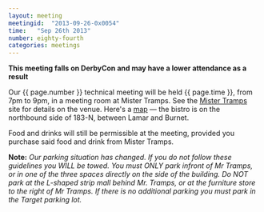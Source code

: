 ```yaml
---
layout: meeting
meetingid:  "2013-09-26-0x0054"
time:   "Sep 26th 2013"
number: eighty-fourth
categories: meetings
---
```


**This meeting falls on DerbyCon and may have a lower attendance as a
result**

Our {{ page.number }} technical meeting will be held {{ page.time }}, from
7pm to 9pm, in a meeting room at Mister Tramps. See the [Mister
Tramps][TrampsWeb]
site for details on the venue. Here's a [map][TrampsMap] — the bistro is on the
northbound side of 183-N, between Lamar and Burnet.

Food and drinks will still be permissible at the meeting, provided you
purchase said food and drink from Mister Tramps.

**Note:** *Our parking situation has changed. If you do not follow
these guidelines you WILL be towed. You must ONLY park infront of Mr
Tramps, or in one of the three spaces directly on the side of the
building.
Do NOT park at the L-shaped strip mall behind Mr. Tramps, or at the
furniture store to the right of Mr Tramps. If there is no additional
parking you must park in the Target parking lot.*

[TrampsWeb]: http://mistertramps.com/
[TrampsMap]: http://maps.google.com/maps?f=q&source=s_q&hl=en&geocode=&q=mister+tramps&aq=&sll=30.395835,-97.698202&sspn=0.012678,0.018432&ie=UTF8&hq=mister+tramps&hnear=&ll=30.3616,-97.717338&spn=0.012683,0.018432&z=16&iwloc=A
